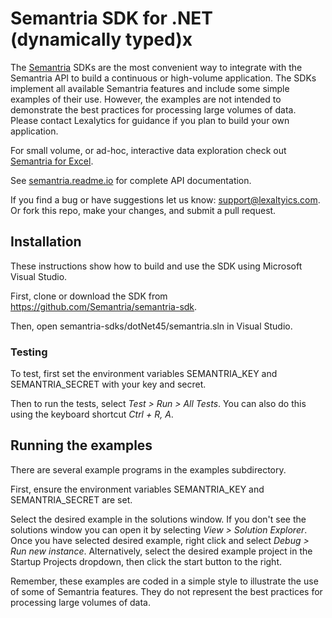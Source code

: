 # Semantria SDK for .NET (dynamically typed)x

The [Semantria](https://www.lexalytics.com/semantria) SDKs are the most convenient way to integrate with the Semantria API to build a continuous or high-volume application. The SDKs implement all available Semantria features and include some simple examples of their use. However, the examples are not intended to demonstrate the best practices for processing large volumes of data. Please contact Lexalytics for guidance if you plan to build your own application.

For small volume, or ad-hoc, interactive data exploration check out [Semantria for Excel](https://www.lexalytics.com/semantria/excel).

See [semantria.readme.io](https://semantria.readme.io/docs/) for complete API documentation.

If you find a bug or have suggestions let us know: support@lexaltyics.com. Or fork this repo, make your changes, and submit a pull request.

## Installation

These instructions show how to build and use the SDK using Microsoft Visual Studio. 

First, clone or download the SDK from https://github.com/Semantria/semantria-sdk.

Then, open semantria-sdks/dotNet45/semantria.sln in Visual Studio.

### Testing

To test, first set the environment variables SEMANTRIA\_KEY and SEMANTRIA\_SECRET with your key and secret.

Then to run the tests, select *Test > Run > All Tests*. You can also do this using the keyboard shortcut *Ctrl + R, A*.

## Running the examples

There are several example programs in the examples subdirectory.

First, ensure the environment variables SEMANTRIA\_KEY and SEMANTRIA\_SECRET are set.

Select the desired example in the solutions window. If you don't see the solutions window you can open it by selecting *View > Solution Explorer*. Once you have selected desired example, right click and select *Debug > Run new instance*. Alternatively, select the desired example project in the Startup Projects dropdown, then click the start button to the right.

Remember, these examples are coded in a simple style to illustrate the use of some of Semantria features. They do not represent the best practices for processing large volumes of data.

